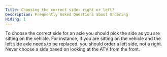 ```yaml
---
Title: Choosing the correct side: right or left?
Description: Frequently Asked Questions about Ordering
Hiding: 1
---
```


To choose the correct side for an axle you should pick the side as you are sitting on the vehicle. For instance, if you are sitting on the vehicle and the left side axle needs to be replaced, you should order a left side, not a right. Never choose a side based on looking at the ATV from the front.
